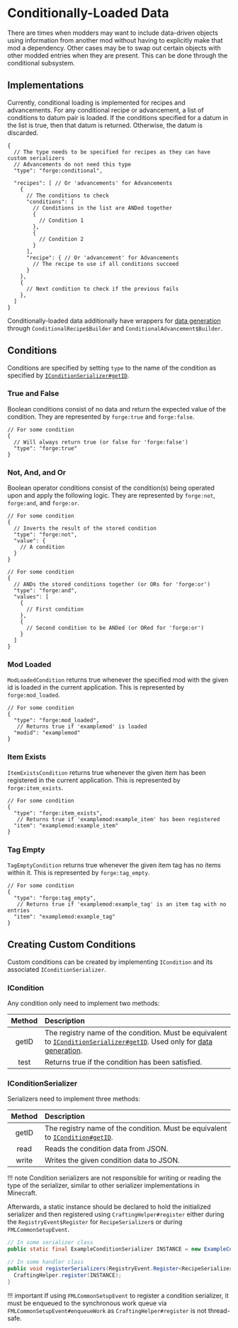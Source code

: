 Conditionally-Loaded Data
=========================

There are times when modders may want to include data-driven objects using information from another mod without having to explicitly make that mod a dependency. Other cases may be to swap out certain objects with other modded entries when they are present. This can be done through the conditional subsystem.

Implementations
---------------

Currently, conditional loading is implemented for recipes and advancements. For any conditional recipe or advancement, a list of conditions to datum pair is loaded. If the conditions specified for a datum in the list is true, then that datum is returned. Otherwise, the datum is discarded.

```json5
{
  // The type needs to be specified for recipes as they can have custom serializers
  // Advancements do not need this type
  "type": "forge:conditional",
  
  "recipes": [ // Or 'advancements' for Advancements
    {
      // The conditions to check
      "conditions": [
        // Conditions in the list are ANDed together
        {
          // Condition 1
        },
        {
          // Condition 2
        }
      ],
      "recipe": { // Or 'advancement' for Advancements
        // The recipe to use if all conditions succeed
      }
    },
    {
      // Next condition to check if the previous fails
    },
  ]
}
```

Conditionally-loaded data additionally have wrappers for [data generation][datagen] through `ConditionalRecipe$Builder` and `ConditionalAdvancement$Builder`.

Conditions
----------

Conditions are specified by setting `type` to the name of the condition as specified by [`IConditionSerializer#getID`][serializer].

### True and False

Boolean conditions consist of no data and return the expected value of the condition. They are represented by `forge:true` and `forge:false`.

```json5
// For some condition
{
  // Will always return true (or false for 'forge:false')
  "type": "forge:true"
}
```

### Not, And, and Or

Boolean operator conditions consist of the condition(s) being operated upon and apply the following logic. They are represented by `forge:not`, `forge:and`, and `forge:or`.


```json5
// For some condition
{
  // Inverts the result of the stored condition
  "type": "forge:not",
  "value": {
    // A condition
  }
}
```

```json5
// For some condition
{
  // ANDs the stored conditions together (or ORs for 'forge:or')
  "type": "forge:and",
  "values": [
    {
      // First condition
    },
    {
      // Second condition to be ANDed (or ORed for 'forge:or')
    }
  ]
}
```

### Mod Loaded

`ModLoadedCondition` returns true whenever the specified mod with the given id is loaded in the current application. This is represented by `forge:mod_loaded`.

```json5
// For some condition
{
  "type": "forge:mod_loaded",
   // Returns true if 'examplemod' is loaded
  "modid": "examplemod"
}
```

### Item Exists

`ItemExistsCondition` returns true whenever the given item has been registered in the current application. This is represented by `forge:item_exists`.

```json5
// For some condition
{
  "type": "forge:item_exists",
   // Returns true if 'examplemod:example_item' has been registered
  "item": "examplemod:example_item"
}
```

### Tag Empty

`TagEmptyCondition` returns true whenever the given item tag has no items within it. This is represented by `forge:tag_empty`.

```json5
// For some condition
{
  "type": "forge:tag_empty",
   // Returns true if 'examplemod:example_tag' is an item tag with no entries
  "item": "examplemod:example_tag"
}
```

Creating Custom Conditions
--------------------------

Custom conditions can be created by implementing `ICondition` and its associated `IConditionSerializer`.

### ICondition

Any condition only need to implement two methods:

Method | Description
:---: | :---
getID | The registry name of the condition. Must be equivalent to [`IConditionSerializer#getID`][serializer]. Used only for [data generation][datagen].
test | Returns true if the condition has been satisfied.

### IConditionSerializer

Serializers need to implement three methods:

Method | Description
:---: | :---
getID | The registry name of the condition. Must be equivalent to [`ICondition#getID`][condition].
read | Reads the condition data from JSON.
write | Writes the given condition data to JSON.

!!! note
    Condition serializers are not responsible for writing or reading the type of the serializer, similar to other serializer implementations in Minecraft.

Afterwards, a static instance should be declared to hold the initialized serializer and then registered using `CraftingHelper#register` either during the `RegistryEvent$Register` for `RecipeSerializer`s or during `FMLCommonSetupEvent`.

```java
// In some serializer class
public static final ExampleConditionSerializer INSTANCE = new ExampleConditionSerializer();

// In some handler class
public void registerSerializers(RegistryEvent.Register<RecipeSerializer<?>> event) {
  CraftingHelper.register(INSTANCE);
}
```

!!! important
    If using `FMLCommonSetupEvent` to register a condition serializer, it must be enqueued to the synchronous work queue via `FMLCommonSetupEvent#enqueueWork` as `CraftingHelper#register` is not thread-safe.

[datagen]: ../../datagen/server/recipes.md
[serializer]: #iconditionserializer
[condition]: #icondition
